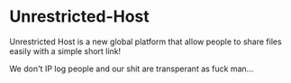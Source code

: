 # Unrestricted-Host
Unrestricted Host is a new global platform that allow people to share files easily with a simple short link!

We don't IP log people and our shit are transperant as fuck man...
